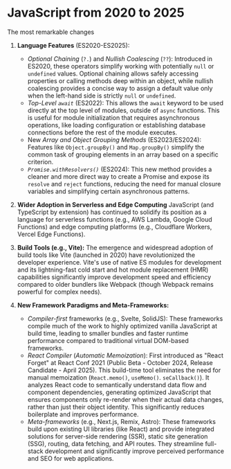 # JavaScript from 2020 to 2025

The most remarkable changes

1.  **Language Features** (ES2020-ES2025):
    * *Optional Chaining* (`?.`) and *Nullish Coalescing* (`??`): Introduced in ES2020, these operators simplify working with potentially `null` or `undefined` values. Optional chaining allows safely accessing properties or calling methods deep within an object, while nullish coalescing provides a concise way to assign a default value only when the left-hand side is strictly `null` or `undefined`.
    * *Top-Level `await`* (ES2022): This allows the `await` keyword to be used directly at the top level of modules, outside of `async` functions. This is useful for module initialization that requires asynchronous operations, like loading configuration or establishing database connections before the rest of the module executes.
    * New *Array and Object Grouping Methods* (ES2023/ES2024): Features like `Object.groupBy()` and `Map.groupBy()` simplify the common task of grouping elements in an array based on a specific criterion.
    * *`Promise.withResolvers()`* (ES2024): This new method provides a cleaner and more direct way to create a Promise and expose its `resolve` and `reject` functions, reducing the need for manual closure variables and simplifying certain asynchronous patterns.

2.  **Wider Adoption in Serverless and Edge Computing**
 JavaScript (and TypeScript by extension) has continued to solidify its position as a language for serverless functions (e.g., AWS Lambda, Google Cloud Functions) and edge computing platforms (e.g., Cloudflare Workers, Vercel Edge Functions).

3.  **Build Tools (e.g., Vite):** The emergence and widespread adoption of build tools like Vite (launched in 2020) have revolutionized the developer experience. Vite's use of native ES modules for development and its lightning-fast cold start and hot module replacement (HMR) capabilities significantly improve development speed and efficiency compared to older bundlers like Webpack (though Webpack remains powerful for complex needs).

4.  **New Framework Paradigms and Meta-Frameworks:**
    * *Compiler-first* frameworks (e.g., Svelte, SolidJS): These frameworks compile much of the work to highly optimized vanilla JavaScript at build time, leading to smaller bundles and faster runtime performance compared to traditional virtual DOM-based frameworks.
    * *React Compiler* (*Automatic Memoization*): First introduced as "React Forget" at React Conf 2021 (Public Beta - October 2024, Release Candidate - April 2025). This build-time tool eliminates the need for manual memoization (`React.memo()`, `useMemo()`. `seCallback()`). It analyzes React code to semantically understand data flow and component dependencies, generating optimized JavaScript that ensures components only re-render when their actual data changes, rather than just their object identity. This significantly reduces boilerplate and improves performance.
    * *Meta-frameworks* (e.g., Next.js, Remix, Astro): These frameworks build upon existing UI libraries (like React) and provide integrated solutions for server-side rendering (SSR), static site generation (SSG), routing, data fetching, and API routes. They streamline full-stack development and significantly improve perceived performance and SEO for web applications.
